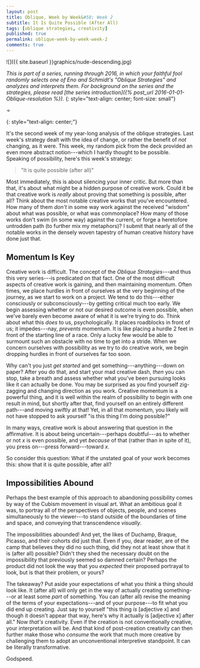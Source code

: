 ```yaml
---
layout: post
title: Oblique, Week by Week&#58; Week 2
subtitle: It Is Quite Possible (After All)
tags: [oblique strategies, creativity]
published: true
permalink: oblique-week-by-week-week-2
comments: true
---
```


![]({{ site.baseurl }}graphics/nude-descending.jpg)

*This is part of a series, running through 2016, in which your faithful fool randomly selects one of Eno and Schmidt's "Oblique Strategies" and analyzes and interprets them. For background on the series and the strategies, please read [the series introduction]({% post_url 2016-01-01-Oblique-resolution %}).*
{: style="text-align: center; font-size: small"}

<p>&homtht;</p>
{: style="text-align: center;"}

It's the second week of my year-long analysis of the oblique strategies. Last week's strategy dealt with the idea of change, or rather the benefit of *not* changing, as it were. This week, my random pick from the deck provided an even more abstract notion---which I hardly thought to be possible. Speaking of possibility, here's this week's strategy:

>"It is quite possible (after all)"

<!--more-->

Most immediately, this is about silencing your inner critic. But more than that, it's about what might be a hidden purpose of creative work. Could it be that creative work is *really* about proving that something is possible, after all? Think about the most notable creative works that you've encountered. How many of them *don't* in some way work against the received "wisdom" about what was possible, or what was commonplace? How many of those works don't swim (in some way) against the current, or forge a heretofore untrodden path (to further mix my metaphors)? I submit that nearly all of the notable works in the densely woven tapestry of human creative history have done just that.


## Momentum Is Key

Creative work is difficult. The concept of the *Oblique Strategies*---and thus this very series---is predicated on that fact. One of the most difficult aspects of creative work is gaining, and then maintaining momentum. Often times, we place hurdles in front of ourselves at the very beginning of the journey, as we start to work on a project. We tend to do this---either consciously or subconsciously---by getting critical much too early. We begin assessing whether or not our desired outcome is even possible, when we've barely even become aware of what it is we're trying to do. Think about what this *does* to us, psychologically. It places roadblocks in front of us; it impedes---nay, *prevents* momentum. It is like placing a hurdle 2 feet in front of the starting line of a race. Only a lucky few would be able to surmount such an obstacle with no time to get into a stride. When we concern ourselves with possibility as we try to do creative work, we begin dropping hurdles in front of ourselves far too soon.

Why can't you just *get started* and get something---anything---down on paper? After you do that, and start your mad creative dash, *then* you can stop, take a breath and assess whether what you've been pursuing looks like it can actually be done. You may be surprised as you find yourself zig-zagging and changing direction as you work. Creative momentum is a powerful thing, and it is well within the realm of possibility to begin with one result in mind, but shortly after that, find yourself on an entirely different path---and moving swiftly at that! Yet, in all that momentum, you likely will not have stopped to ask yourself "is this thing I'm doing possible?"

In many ways, creative work is about answering that question in the affirmative. It is about being uncertain---perhaps doubtful---as to whether or not *x* is even possible, and yet *because* of that (rather than in spite of it), you press on---press forward---toward *x*.

So consider this question: What if the unstated goal of your work becomes this: show that it is quite possible, after all?



## Impossibilities Abound

Perhaps the best example of this approach to abandoning possibility comes by way of the Cubism movement in visual art. What an ambitious goal it was, to portray all of the perspectives of objects, people, and scenes simultaneously to the viewer---to stand outside of the boundaries of time and space, and conveying that transcendence *visually*.

The impossibilities abounded! And yet, the likes of Duchamp, Braque, Picasso, and their cohorts did just that. Even if you, dear reader, are of the camp that believes they did no such thing, did they not at least show that it is (after all) possible? Didn't they shed the necessary doubt on the impossibility that previously seemed so damned certain? Perhaps the product did not look the way that you *expected* their proposed portrayal to look, but is that their problem, or yours?

The takeaway? Put aside your expectations of what you *think*  a thing should look like. It (after all) will only get in the way of actually creating something---or at least some *part* of something. You can (after all) revise the meaning of the terms of your expectations---and of your purpose---to fit  what you did end up creating. Just say to yourself "this thing *is* [adjective x] and though it doesn't appear that way, here's why it actually is [adjective x] after all." Now *that's* creativity. Even if the creation is not conventionally creative, your interpretation will be. And that kind of post-creation creativity can then further make those who *consume* the work that much more creative by challenging them to adopt an unconventional interpretive standpoint. It can be literally transformative.

Godspeed.

